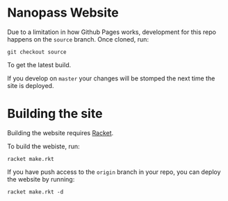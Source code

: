 Nanopass Website
================

Due to a limitation in how Github Pages works, development for this
repo happens on the `source` branch. Once cloned, run:

```
git checkout source
```

To get the latest build.

If you develop on `master` your changes will be stomped the next time
the site is deployed.

# Building the site

Building the website requires [Racket][1].

To build the webiste, run:

```
racket make.rkt
```

If you have push access to the `origin` branch in your repo, you can
deploy the website by running:

```
racket make.rkt -d
```

[1]: http://racket-lang.org
